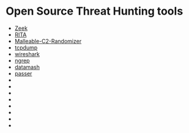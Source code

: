 # Open Source Threat Hunting tools

- [Zeek]( https://zeek.org)
- [RITA](https://www.activecountermeasures.com/free-tools/rita/)
- [Malleable-C2-Randomizer](https://github.com/bluscreenofjeff/Malleable-C2-Randomizer)
- [tcpdump](https://www.tcpdump.org/)
- [wireshark](https://www.wireshark.org/download.html)
- [ngrep](https://github.com/jpr5/ngrep)
- [datamash](https://www.gnu.org/software/datamash/)
- [passer](https://www.activecountermeasures.com/free-tools/passer/)
- []()
- []()
- []()
- []()
- []()
- []()
- []()
- []()

